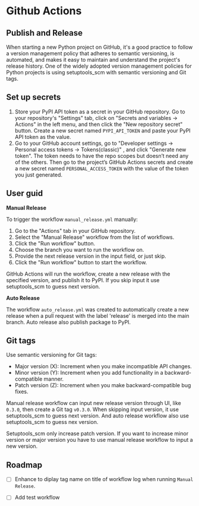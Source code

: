 # Github Actions

## Publish and Release

When starting a new Python project on GitHub, it's a good practice to follow a version management policy that adheres to semantic versioning, is automated, and makes it easy to maintain and understand the project's release history. One of the widely adopted version management policies for Python projects is using setuptools_scm with semantic versioning and Git tags.

## Set up secrets

1. Store your PyPI API token as a secret in your GitHub repository. Go to your repository's "Settings" tab, click on "Secrets and variables → Actions" in the left menu, and then click the "New repository secret" button. Create a new secret named `PYPI_API_TOKEN` and paste your PyPI API token as the value.
2. Go to your GitHub account settings, go to "Developer settings → Personal access tokens → Tokens(classic)" , and click "Generate new token". The token needs to have the repo scopes but doesn’t need any of the others. Then go to the project’s GitHub Actions secrets and create a new secret named `PERSONAL_ACCESS_TOKEN` with the value of the token you just generated.

## User guid

**Manual Release**

To trigger the workflow `manual_release.yml` manually:

1. Go to the "Actions" tab in your GitHub repository.
2. Select the "Manual Release" workflow from the list of workflows.
3. Click the "Run workflow" button.
4. Choose the branch you want to run the workflow on.
5. Provide the next release version in the input field, or just skip.
6. Click the "Run workflow" button to start the workflow.

GitHub Actions will run the workflow, create a new release with the specified version, and publish it to PyPI. If you skip input it use setuptools_scm to guess next version.

**Auto Release**

The workflow `auto_release.yml` was created to automatically create a new release when a pull request with the label 'release' is merged into the main branch. Auto release also publish package to PyPI.

## Git tags

Use semantic versioning for Git tags:

 - Major version (X): Increment when you make incompatible API changes.
 - Minor version (Y): Increment when you add functionality in a backward-compatible manner.
 - Patch version (Z): Increment when you make backward-compatible bug fixes.

Manual release workflow can input new release version through UI, like `0.3.0`, then create a Git tag `v0.3.0`. When skipping input version, it use setuptools_scm to guess next version. And auto release workflow also use setuptools_scm to guess nex version.

Setuptools_scm only increase patch version. If you want to increase minor version or major version you have to use manual release workflow to input a new version.

## Roadmap

- [ ] Enhance to diplay tag name on title of workflow log when running `Manual Release`.
- [ ] Add test workflow

